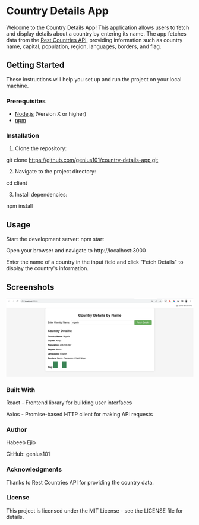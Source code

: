 # Country Details App

Welcome to the Country Details App! This application allows users to fetch and display details about a country by entering its name. The app fetches data from the [Rest Countries API](https://restcountries.com/), providing information such as country name, capital, population, region, languages, borders, and flag.

## Getting Started

These instructions will help you set up and run the project on your local machine.

### Prerequisites

- [Node.js](https://nodejs.org/) (Version X or higher)
- [npm](https://www.npmjs.com/)

### Installation

1. Clone the repository:

git clone https://github.com/genius101/country-details-app.git

2. Navigate to the project directory:

cd client

3. Install dependencies:

npm install

## Usage

Start the development server: npm start

Open your browser and navigate to http://localhost:3000

Enter the name of a country in the input field and click "Fetch Details" to display the country's information.

## Screenshots

![Image of the page](./images/pics.png)

### Built With

React - Frontend library for building user interfaces

Axios - Promise-based HTTP client for making API requests

### Author

Habeeb Ejio

GitHub: genius101

### Acknowledgments

Thanks to Rest Countries API for providing the country data.

### License

This project is licensed under the MIT License - see the LICENSE file for details.

